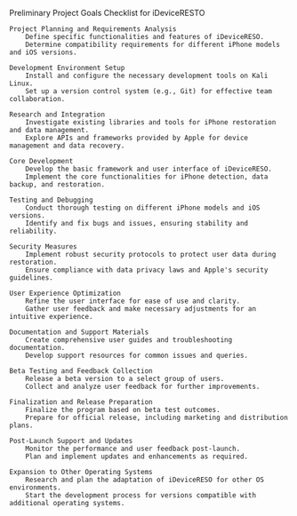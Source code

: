 Preliminary Project Goals Checklist for iDeviceRESTO

    Project Planning and Requirements Analysis
        Define specific functionalities and features of iDeviceRESO.
        Determine compatibility requirements for different iPhone models and iOS versions.

    Development Environment Setup
        Install and configure the necessary development tools on Kali Linux.
        Set up a version control system (e.g., Git) for effective team collaboration.

    Research and Integration
        Investigate existing libraries and tools for iPhone restoration and data management.
        Explore APIs and frameworks provided by Apple for device management and data recovery.

    Core Development
        Develop the basic framework and user interface of iDeviceRESO.
        Implement the core functionalities for iPhone detection, data backup, and restoration.

    Testing and Debugging
        Conduct thorough testing on different iPhone models and iOS versions.
        Identify and fix bugs and issues, ensuring stability and reliability.

    Security Measures
        Implement robust security protocols to protect user data during restoration.
        Ensure compliance with data privacy laws and Apple's security guidelines.

    User Experience Optimization
        Refine the user interface for ease of use and clarity.
        Gather user feedback and make necessary adjustments for an intuitive experience.

    Documentation and Support Materials
        Create comprehensive user guides and troubleshooting documentation.
        Develop support resources for common issues and queries.

    Beta Testing and Feedback Collection
        Release a beta version to a select group of users.
        Collect and analyze user feedback for further improvements.

    Finalization and Release Preparation
        Finalize the program based on beta test outcomes.
        Prepare for official release, including marketing and distribution plans.

    Post-Launch Support and Updates
        Monitor the performance and user feedback post-launch.
        Plan and implement updates and enhancements as required.

    Expansion to Other Operating Systems
        Research and plan the adaptation of iDeviceRESO for other OS environments.
        Start the development process for versions compatible with additional operating systems.
